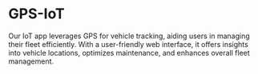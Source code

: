 # GPS-IoT
 Our IoT app leverages GPS for vehicle tracking, aiding users in managing their fleet efficiently. With a user-friendly web interface, it offers insights into vehicle locations, optimizes maintenance, and enhances overall fleet management.
